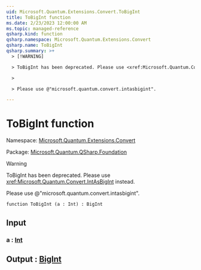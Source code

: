 ```yaml
---
uid: Microsoft.Quantum.Extensions.Convert.ToBigInt
title: ToBigInt function
ms.date: 2/23/2023 12:00:00 AM
ms.topic: managed-reference
qsharp.kind: function
qsharp.namespace: Microsoft.Quantum.Extensions.Convert
qsharp.name: ToBigInt
qsharp.summary: >+
  > [!WARNING]

  > ToBigInt has been deprecated. Please use <xref:Microsoft.Quantum.Convert.IntAsBigInt> instead.

  >

  > Please use @"microsoft.quantum.convert.intasbigint".

---
```


# ToBigInt function

Namespace: [Microsoft.Quantum.Extensions.Convert](xref:Microsoft.Quantum.Extensions.Convert)

Package: [Microsoft.Quantum.QSharp.Foundation](https://nuget.org/packages/Microsoft.Quantum.QSharp.Foundation)


> [!WARNING]
> ToBigInt has been deprecated. Please use <xref:Microsoft.Quantum.Convert.IntAsBigInt> instead.
>
> Please use @"microsoft.quantum.convert.intasbigint".



```qsharp
function ToBigInt (a : Int) : BigInt
```


## Input

### a : [Int](xref:microsoft.quantum.qsharp.valueliterals#int-literals)





## Output : [BigInt](xref:microsoft.quantum.qsharp.valueliterals#bigint-literals)


